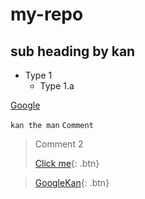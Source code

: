 # my-repo
## sub heading by kan
* Type 1
    * Type 1.a

[Google](http://www.google.com)

`kan the man`
`Comment`

> Comment 2
> 
> [Click me](http://www.google.com){: .btn}

> [GoogleKan](http://www.google.com){: .btn}


